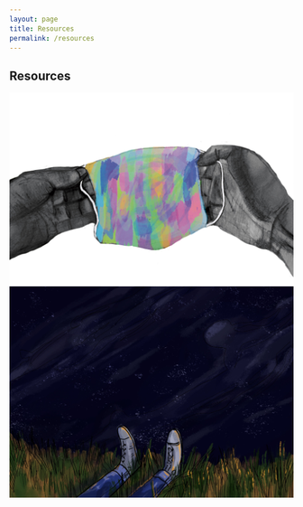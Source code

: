 ```yaml
---
layout: page
title: Resources
permalink: /resources
---
```

## Resources
<img src="assets/img/mask.jpg" alt="hands holding a mask" class=".med-sticker-left" />
<img src="assets/img/party_outside.jpg" alt="legs of someone sitting in the grass at night" class="large-img" />
